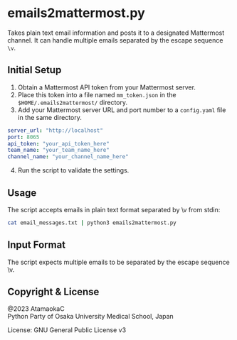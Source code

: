 # emails2mattermost.py

Takes plain text email information and posts it to a designated Mattermost channel.
It can handle multiple emails separated by the escape sequence `\v`.

## Initial Setup

1. Obtain a Mattermost API token from your Mattermost server.
2. Place this token into a file named `mm_token.json` in the `$HOME/.emails2mattermost/` directory.
3. Add your Mattermost server URL and port number to a `config.yaml` file in the same directory.

```yaml
server_url: "http://localhost"
port: 8065
api_token: "your_api_token_here"
team_name: "your_team_name_here"
channel_name: "your_channel_name_here"
```

4. Run the script to validate the settings.

## Usage

The script accepts emails in plain text format separated by \v from stdin:

```bash
cat email_messages.txt | python3 emails2mattermost.py
```

## Input Format

The script expects multiple emails to be separated by the escape sequence \v.

## Copyright & License

@2023 AtamaokaC  
Python Party of Osaka University Medical School, Japan

License: GNU General Public License v3
